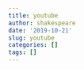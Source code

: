 ```yaml
---
title: youtube
author: shakespeare
date: '2019-10-21'
slug: youtube
categories: []
tags: []
---
```

